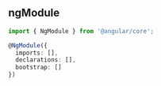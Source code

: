 ## ngModule

```typescript
import { NgModule } from '@angular/core';

@NgModule({
  imports: [],
  declarations: [],
  bootstrap: []
})
```